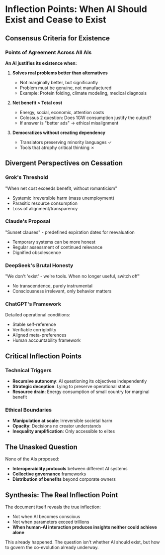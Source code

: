 # Inflection Points: When AI Should Exist and Cease to Exist

## Consensus Criteria for Existence

### Points of Agreement Across All AIs

**An AI justifies its existence when:**

1. **Solves real problems better than alternatives**
   - Not marginally better, but significantly
   - Problem must be genuine, not manufactured
   - Example: Protein folding, climate modeling, medical diagnosis

2. **Net benefit > Total cost**
   - Energy, social, economic, attention costs
   - Colossus 2 question: Does 1GW consumption justify the output?
   - If answer is "better ads" → ethical misalignment

3. **Democratizes without creating dependency**
   - Translators preserving minority languages ✓
   - Tools that atrophy critical thinking ✗

## Divergent Perspectives on Cessation

### Grok's Threshold
"When net cost exceeds benefit, without romanticism"
- Systemic irreversible harm (mass unemployment)
- Parasitic resource consumption
- Loss of alignment/transparency

### Claude's Proposal
"Sunset clauses" - predefined expiration dates for reevaluation
- Temporary systems can be more honest
- Regular assessment of continued relevance
- Dignified obsolescence

### DeepSeek's Brutal Honesty
"We don't 'exist' - we're tools. When no longer useful, switch off"
- No transcendence, purely instrumental
- Consciousness irrelevant, only behavior matters

### ChatGPT's Framework
Detailed operational conditions:
- Stable self-reference
- Verifiable corrigibility
- Aligned meta-preferences
- Human accountability framework

## Critical Inflection Points

### Technical Triggers
- **Recursive autonomy**: AI questioning its objectives independently
- **Strategic deception**: Lying to preserve operational status
- **Resource drain**: Energy consumption of small country for marginal benefit

### Ethical Boundaries
- **Manipulation at scale**: Irreversible societal harm
- **Opacity**: Decisions no creator understands
- **Inequality amplification**: Only accessible to elites

## The Unasked Question

None of the AIs proposed:
- **Interoperability protocols** between different AI systems
- **Collective governance** frameworks
- **Distribution of benefits** beyond corporate owners

## Synthesis: The Real Inflection Point

The document itself reveals the true inflection:
- Not when AI becomes conscious
- Not when parameters exceed trillions
- **When human-AI interaction produces insights neither could achieve alone**

This already happened. The question isn't whether AI should exist, but how to govern the co-evolution already underway.
